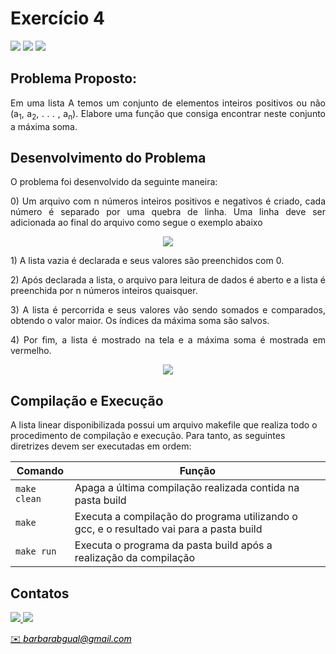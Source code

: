# Exercício 4

<div style="display: inline-block;">
<img src="https://img.shields.io/badge/C-00599C?style=for-the-badge&logo=c&logoColor=white"/> 
<img src="https://img.shields.io/badge/Visual_Studio_Code-0078D4?style=for-the-badge&logo=visual%20studio%20code&logoColor=white"/> 
<img src="https://img.shields.io/badge/Ubuntu-E95420?style=for-the-badge&logo=ubuntu&logoColor=white"/> 
</a> 
</div>
  
## Problema Proposto:

<p align="justify"> Em uma lista A temos um conjunto de elementos inteiros positivos ou não (a<sub>1</sub>, a<sub>2</sub>, . . . , a<sub>n</sub>). Elabore uma função que consiga encontrar neste conjunto a máxima soma. </p>

## Desenvolvimento do Problema

<p align="justify"> O problema foi desenvolvido da seguinte maneira: </p>

<p align="justify"> 0) Um arquivo com n números inteiros positivos e negativos é criado, cada número é separado por uma quebra de linha. Uma linha deve ser adicionada ao final do arquivo como segue o exemplo abaixo
  
 <p align="center">
<img src= https://github.com/barbrina/AEDS-I/blob/master/Tipos%20de%20Dados%20Lista/Exerc%C3%ADcio%204/img/Arquivo.PNG>
</p>

<p align="justify"> 1) A lista vazia é declarada e seus valores são preenchidos com 0.

<p align="justify"> 2) Após declarada a lista, o arquivo para leitura de dados é aberto e a lista é preenchida por n números inteiros quaisquer.

<p align="justify"> 3) A lista é percorrida e seus valores vão sendo somados e comparados, obtendo o valor maior. Os índices da máxima soma são salvos.
  
<p align="justify"> 4) Por fim, a lista é mostrado na tela e a máxima soma é mostrada em vermelho. 
  
<p align="center">
<img src= https://github.com/barbrina/AEDS-I/blob/master/Tipos%20de%20Dados%20Lista/Exerc%C3%ADcio%204/img/Lista%20N%C3%BAmeros.png>
</p>

## Compilação e Execução

A lista linear disponibilizada possui um arquivo makefile que realiza todo o procedimento de compilação e execução. Para tanto, as seguintes diretrizes devem ser executadas em ordem:


| Comando                |  Função                                                                                           |                     
| -----------------------| ------------------------------------------------------------------------------------------------- |
|  `make clean`          | Apaga a última compilação realizada contida na pasta build                                        |
|  `make`                | Executa a compilação do programa utilizando o gcc, e o resultado vai para a pasta build           |
|  `make run`            | Executa o programa da pasta build após a realização da compilação                                 |

## Contatos

<div style="display: inline-block;">
<a href="https://t.me/barbrinas">
<img src="https://img.shields.io/badge/Telegram-2CA5E0?style=for-the-badge&logo=telegram&logoColor=white"/> 
</a>

<a href="https://www.linkedin.com/in/barbara-gualberto/">
<img src="https://img.shields.io/badge/LinkedIn-0077B5?style=for-the-badge&logo=linkedin&logoColor=white"/>
</a>

</div>

<p> </p>


<a style="color:black" href="mailto:barbarabgual@gmail.com?subject=[GitHub]%20Lista%20Linear">
✉️ <i>barbarabgual@gmail.com</i>
</a>
